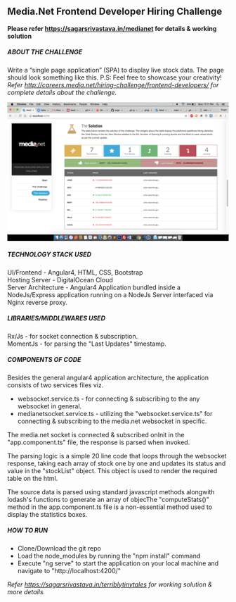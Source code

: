## Media.Net Frontend Developer Hiring Challenge
**Please refer https://sagarsrivastava.in/medianet for details & working solution**

##### ABOUT THE CHALLENGE
Write a “single page application” (SPA) to display live stock data. The page should look something like this. 
P.S: Feel free to showcase your creativity!<br />
_Refer http://careers.media.net/hiring-challenge/frontend-developers/ for complete details about the challenge._

![alt text](/solution-screenshot.png)

##### TECHNOLOGY STACK USED
UI/Frontend - Angular4, HTML, CSS, Bootstrap<br />
Hosting Server - DigitalOcean Cloud<br />
Server Architecture - Angular4 Application bundled inside a NodeJs/Express application running on a NodeJs Server interfaced via Nginx reverse proxy.<br />

##### LIBRARIES/MIDDLEWARES USED
Rx/Js - for socket connection & subscription.<br />
MomentJs - for parsing the "Last Updates" timestamp.<br />

##### COMPONENTS OF CODE
Besides the general angular4 application architecture, the application consists of two services files viz.
* websocket.service.ts - for connecting & subscribing to the any websocket in general.
* medianetsocket.service.ts - utilizing the "websocket.service.ts" for connecting & subscribing to the media.net websocket in specific.

The media.net socket is connected & subscribed onInit in the "app.component.ts" file, the response is parsed when invoked.

The parsing logic is a simple 20 line code that loops through the websocket response, taking each array of stock one by one and updates its status and value in the "stockList" object. This object is used to render the required table on the html. 

The source data is parsed using standard javascript methods alongwith lodash's functions to generate an array of objecThe "computeStats()" method in the app.component.ts file is a non-essential method used to display the statistics boxes.

##### HOW TO RUN
* Clone/Download the git repo<br />
* Load the node_modules by running the "npm install" command<br />
* Execute "ng serve" to start the application on your local machine and navigate to "http://localhost:4200/"<br />

_Refer https://sagarsrivastava.in/terriblytinytales for working solution & more details._